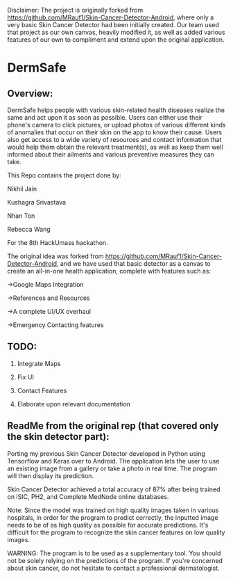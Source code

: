 Disclaimer: The project is originally forked from https://github.com/MRauf1/Skin-Cancer-Detector-Android, where only a very basic Skin Cancer Detector had been initially created. Our team used that project as our own canvas, heavily modified it, as well as added various features of our own to compliment and extend upon the original application. 

# DermSafe
## Overview:

DermSafe helps people with various skin-related health diseases realize the same and act upon it as soon as possible. Users can either use their phone's camera to click pictures, or upload photos of various different kinds of anomalies that occur on their skin on the app to know their cause. Users also get access to a wide variety of resources and contact information that would help them obtain the relevant treatment(s), as well as keep them well informed about their ailments and various preventive measures they can take.   

This Repo contains the project done by:

Nikhil Jain 

Kushagra Srivastava

Nhan Ton

Rebecca Wang

For the 8th HackUmass hackathon. 

The original idea was forked from https://github.com/MRauf1/Skin-Cancer-Detector-Android, and we have used that basic detector as a canvas to create an all-in-one health application, complete with features such as:

->Google Maps Integration

->References and Resources

->A complete UI/UX overhaul

->Emergency Contacting features

## TODO:
1) Integrate Maps

2) Fix UI

3) Contact Features

4) Elaborate upon relevant documentation

## ReadMe from the original rep (that covered only the skin detector part):


Porting my previous Skin Cancer Detector developed in Python using Tensorflow and Keras over to Android. The application lets the user to use an existing image from a gallery or take a photo in real time. The program will then display its prediction.  

Skin Cancer Detector achieved a total accuracy of 87% after being trained on ISIC, PH2, and Complete MedNode online databases.  

Note: Since the model was trained on high quality images taken in various hospitals, in order for the program to predict correctly, the inputted image needs to be of as high quality as possible for accurate predictions. It's difficult for the program to recognize the skin cancer features on low quality images.  

WARNING: The program is to be used as a supplementary tool. You should not be solely relying on the predictions of the program. If you're concerned about skin cancer, do not hesitate to contact a professional dermatologist.
